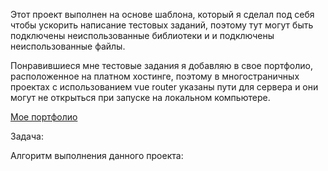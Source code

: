 Этот проект выполнен на основе шаблона, который я сделал под себя чтобы ускорить написание тестовых заданий, поэтому тут могут быть подключены неиспользованные библиотеки и и подключены неиспользованные файлы. 

Понравившиеся мне тестовые задания я добавляю в свое портфолио, расположенное на платном хостинге, поэтому в многостраничных проектах с использованием vue router указаны пути для сервера и они могут не открыться при запуске на локальном компьютере.

[Мое портфолио](https://insight-webstudio.ru/) 

Задача:


Алгоритм выполнения данного проекта:
